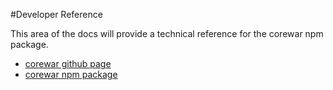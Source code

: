 #Developer Reference

This area of the docs will provide a technical reference for the corewar npm package.
* [corewar github page](https://github.com/gareththegeek/corewar)
* [corewar npm package](https://www.npmjs.com/package/corewar)
